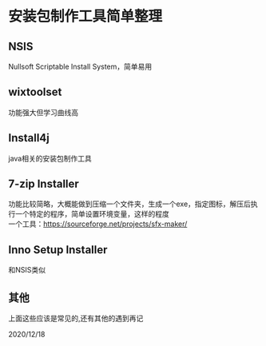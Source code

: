 # 安装包制作工具简单整理

## NSIS
Nullsoft Scriptable Install System，简单易用  

## wixtoolset
功能强大但学习曲线高  

## Install4j
java相关的安装包制作工具  

## 7-zip Installer
功能比较简略，大概能做到压缩一个文件夹，生成一个exe，指定图标，解压后执行一个特定的程序，简单设置环境变量，这样的程度  
一个工具：https://sourceforge.net/projects/sfx-maker/  

## Inno Setup Installer
和NSIS类似  

## 其他
上面这些应该是常见的,还有其他的遇到再记  


2020/12/18  
